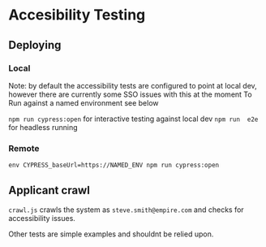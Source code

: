
# Accesibility Testing



## Deploying

### Local

Note: by default the accessibility tests are configured  to point at local dev, however there are currently some SSO issues with this at the  moment
To  Run against a named environment  see below

`npm run cypress:open`  for interactive testing against local dev
`npm run  e2e` for headless running

### Remote 


`env CYPRESS_baseUrl=https://NAMED_ENV npm run cypress:open`

## Applicant crawl

`crawl.js` crawls the system as `steve.smith@empire.com`  and checks for accessibility issues. 

Other tests are simple examples and shouldnt be relied upon.




